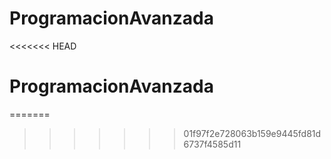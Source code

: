 # ProgramacionAvanzada
<<<<<<< HEAD
# ProgramacionAvanzada
=======
>>>>>>> 01f97f2e728063b159e9445fd81d6737f4585d11
